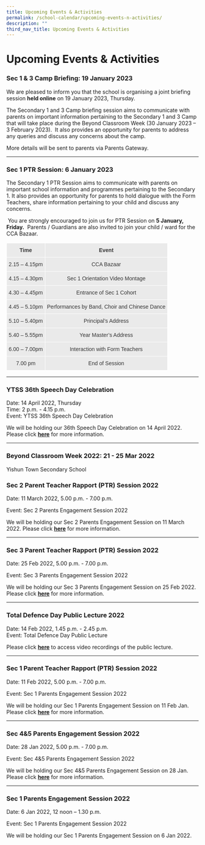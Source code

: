 ```yaml
---
title: Upcoming Events & Activities
permalink: /school-calendar/upcoming-events-n-activities/
description: ""
third_nav_title: Upcoming Events & Activities
---
```

# **Upcoming Events & Activities**

  

### Sec 1 & 3 Camp Briefing: 19 January 2023

We are pleased to inform you that the school is organising a joint briefing session **held online** on 19 January 2023, Thursday.

The Secondary 1 and 3 Camp briefing session aims to communicate with parents on important information pertaining to the Secondary 1 and 3 Camp that will take place during the Beyond Classroom Week (30 January 2023 – 3 February 2023).  It also provides an opportunity for parents to address any queries and discuss any concerns about the camp.

More details will be sent to parents via Parents Gateway.
  

* * *

### Sec 1 PTR Session: 6 January 2023

The Secondary 1 PTR Session aims to communicate with parents on important school information and programmes pertaining to the Secondary 1. It also provides an opportunity for parents to hold dialogue with the Form Teachers, share information pertaining to your child and discuss any concerns.  

 You are strongly encouraged to join us for PTR Session on **5 January, Friday.**  Parents / Guardians are also invited to join your child / ward for the CCA Bazaar.
 
 
 <table style="border-collapse:collapse;border-spacing:0" class="tg"><thead><tr><th style="background-color:#EAEAEA;border-color:#ffffff;border-style:solid;border-width:1px;color:#333;font-family:Arial, sans-serif;font-size:14px;font-weight:bold;overflow:hidden;padding:10px 5px;text-align:center;vertical-align:top;word-break:normal">Time</th><th style="background-color:#EAEAEA;border-color:#ffffff;border-style:solid;border-width:1px;color:#333;font-family:Arial, sans-serif;font-size:14px;font-weight:bold;overflow:hidden;padding:10px 5px;text-align:center;vertical-align:top;word-break:normal">Event</th></tr></thead><tbody><tr><td style="background-color:#EAEAEA;border-color:#ffffff;border-style:solid;border-width:1px;color:#333;font-family:Arial, sans-serif;font-size:14px;overflow:hidden;padding:10px 5px;text-align:center;vertical-align:top;word-break:normal">2.15 – 4.15pm</td><td style="background-color:#EAEAEA;border-color:#ffffff;border-style:solid;border-width:1px;color:#333;font-family:Arial, sans-serif;font-size:14px;overflow:hidden;padding:10px 5px;text-align:center;vertical-align:top;word-break:normal">CCA Bazaar</td></tr><tr><td style="background-color:#EAEAEA;border-color:#ffffff;border-style:solid;border-width:1px;color:#333;font-family:Arial, sans-serif;font-size:14px;overflow:hidden;padding:10px 5px;text-align:center;vertical-align:top;word-break:normal">4.15 – 4.30pm</td><td style="background-color:#EAEAEA;border-color:#ffffff;border-style:solid;border-width:1px;color:#333;font-family:Arial, sans-serif;font-size:14px;overflow:hidden;padding:10px 5px;text-align:center;vertical-align:top;word-break:normal">Sec 1 Orientation Video Montage</td></tr><tr><td style="background-color:#EAEAEA;border-color:#ffffff;border-style:solid;border-width:1px;color:#333;font-family:Arial, sans-serif;font-size:14px;overflow:hidden;padding:10px 5px;text-align:center;vertical-align:top;word-break:normal">4.30 – 4.45pm</td><td style="background-color:#EAEAEA;border-color:#ffffff;border-style:solid;border-width:1px;color:#333;font-family:Arial, sans-serif;font-size:14px;overflow:hidden;padding:10px 5px;text-align:center;vertical-align:top;word-break:normal">Entrance of Sec 1 Cohort</td></tr><tr><td style="background-color:#EAEAEA;border-color:#ffffff;border-style:solid;border-width:1px;color:#333;font-family:Arial, sans-serif;font-size:14px;overflow:hidden;padding:10px 5px;text-align:center;vertical-align:top;word-break:normal">4.45 – 5.10pm</td><td style="background-color:#EAEAEA;border-color:#ffffff;border-style:solid;border-width:1px;color:#333;font-family:Arial, sans-serif;font-size:14px;overflow:hidden;padding:10px 5px;text-align:center;vertical-align:top;word-break:normal">Performances by Band, Choir and Chinese Dance</td></tr><tr><td style="background-color:#EAEAEA;border-color:#ffffff;border-style:solid;border-width:1px;color:#333;font-family:Arial, sans-serif;font-size:14px;overflow:hidden;padding:10px 5px;text-align:center;vertical-align:top;word-break:normal">5.10 – 5.40pm</td><td style="background-color:#EAEAEA;border-color:#ffffff;border-style:solid;border-width:1px;color:#333;font-family:Arial, sans-serif;font-size:14px;overflow:hidden;padding:10px 5px;text-align:center;vertical-align:top;word-break:normal">Principal’s Address</td></tr><tr><td style="background-color:#EAEAEA;border-color:#ffffff;border-style:solid;border-width:1px;color:#333;font-family:Arial, sans-serif;font-size:14px;overflow:hidden;padding:10px 5px;text-align:center;vertical-align:top;word-break:normal">5.40 – 5.55pm</td><td style="background-color:#EAEAEA;border-color:#ffffff;border-style:solid;border-width:1px;color:#333;font-family:Arial, sans-serif;font-size:14px;overflow:hidden;padding:10px 5px;text-align:center;vertical-align:top;word-break:normal">Year Master’s Address</td></tr><tr><td style="background-color:#EAEAEA;border-color:#ffffff;border-style:solid;border-width:1px;color:#333;font-family:Arial, sans-serif;font-size:14px;overflow:hidden;padding:10px 5px;text-align:center;vertical-align:top;word-break:normal">6.00 – 7.00pm</td><td style="background-color:#EAEAEA;border-color:#ffffff;border-style:solid;border-width:1px;color:#333;font-family:Arial, sans-serif;font-size:14px;overflow:hidden;padding:10px 5px;text-align:center;vertical-align:top;word-break:normal">Interaction with Form Teachers</td></tr><tr><td style="background-color:#EAEAEA;border-color:#ffffff;border-style:solid;border-width:1px;color:#333;font-family:Arial, sans-serif;font-size:14px;overflow:hidden;padding:10px 5px;text-align:center;vertical-align:top;word-break:normal">7.00 pm</td><td style="background-color:#EAEAEA;border-color:#ffffff;border-style:solid;border-width:1px;color:#333;font-family:Arial, sans-serif;font-size:14px;overflow:hidden;padding:10px 5px;text-align:center;vertical-align:top;word-break:normal">End of Session</td></tr></tbody></table>
  

* * *

  

### YTSS 36th Speech Day Celebration

Date: 14 April 2022, Thursday  
Time: 2 p.m. - 4.15 p.m.   
Event: YTSS 36th Speech Day Celebration   
  
We will be holding our 36th Speech Day Celebration on 14 April 2022. Please click **[here](https://yishuntownsec-moe-edu-sg-admin.cwp.sg/school-calendar/upcoming-events-n-activities/ytss-36th-speech-day-celebration)** for more information.  

* * *

### Beyond Classroom Week 2022: 21 - 25 Mar 2022

Yishun Town Secondary School 

### Sec 2 Parent Teacher Rapport (PTR) Session 2022

Date: 11 March 2022, 5.00 p.m. - 7.00 p.m.    

Event: Sec 2 Parents Engagement Session 2022

We will be holding our Sec 2 Parents Engagement Session on 11 March 2022. Please click **[here](/school-calendar/upcoming-events-n-activities/sec-2-parent-teacher-rapport-session-11-mar-2022)** for more information.  

* * *

### Sec 3 Parent Teacher Rapport (PTR) Session 2022 

Date: 25 Feb 2022, 5.00 p.m. - 7.00 p.m.    

Event: Sec 3 Parents Engagement Session 2022

We will be holding our Sec 3 Parents Engagement Session on 25 Feb 2022. Please click [**here**](/school-calendar/upcoming-events-n-activities/sec-3-parent-teacher-rapport-session-25-feb-2022) for more information.  

* * *

### Total Defence Day Public Lecture 2022

Date: 14 Feb 2022, 1.45 p.m. - 2.45 p.m.   
Event: Total Defence Day Public Lecture   
  
Please click [**here**](/school-calendar/upcoming-events-n-activities/total-defence-day-public-lecture-14-feb-2022) to access video recordings of the public lecture.  

* * *

### Sec 1 Parent Teacher Rapport (PTR) Session 2022

Date: 11 Feb 2022, 5.00 p.m. - 7.00 p.m.    

Event: Sec 1 Parents Engagement Session 2022

We will be holding our Sec 1 Parents Engagement Session on 11 Feb Jan. Please click [**here**](/school-calendar/upcoming-events-n-activities/sec-1-parents-teacher-rapport-session-11-feb-2022) for more information.  

* * *

### Sec 4&5 Parents Engagement Session 2022

Date: 28 Jan 2022, 5.00 p.m. - 7.00 p.m.

Event: Sec 4&5 Parents Engagement Session 2022

We will be holding our Sec 4&5 Parents Engagement Session on 28 Jan. Please click [**here**](/school-calendar/upcoming-events-n-activities/sec-4n5-parents-engagement-28-jan-2022) for more information.  

* * *

### Sec 1 Parents Engagement Session 2022

Date: 6 Jan 2022, 12 noon – 1.30 p.m.

Event: Sec 1 Parents Engagement Session 2022

We will be holding our Sec 1 Parents Engagement Session on 6 Jan 2022.